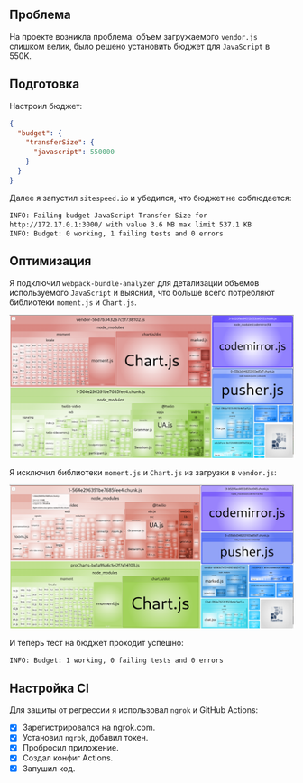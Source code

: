 ## Проблема
На проекте возникла проблема: объем загружаемого `vendor.js` слишком велик, было решено установить бюджет для `JavaScript` в 550K.

## Подготовка
Настроил бюджет:
```json
{
  "budget": {
    "transferSize": {
      "javascript": 550000
    }
  }
}
```
Далее я запустил `sitespeed.io` и убедился, что бюджет не соблюдается:
```
INFO: Failing budget JavaScript Transfer Size for http://172.17.0.1:3000/ with value 3.6 MB max limit 537.1 KB
INFO: Budget: 0 working, 1 failing tests and 0 errors
```

## Оптимизация

Я подключил `webpack-bundle-analyzer` для детализации объемов используемого `JavaScript` и выяснил, что больше всего потребляют библиотеки `moment.js` и `Chart.js`.

![image](wba_before.png)

Я исключил библиотеки `moment.js` и `Chart.js` из загрузки в `vendor.js`:

![image](wba_after.png)

И теперь тест на бюджет проходит успешно:
```
INFO: Budget: 1 working, 0 failing tests and 0 errors
```

## Настройка CI

Для защиты от регрессии я использовал `ngrok` и GitHub Actions:
- [x] Зарегистрировался на ngrok.com.
- [x] Установил `ngrok`, добавил токен.
- [x] Пробросил приложение.
- [x] Создал конфиг Actions.
- [x] Запушил код.
